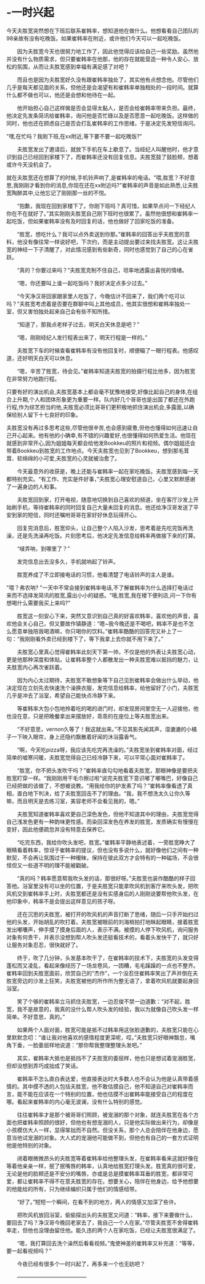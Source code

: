 # -一时兴起

今天夫胜宽突然想在下班后联系崔韩率，想知道他在做什么。他想看看自己团队的98亲故有没有吃晚饭。如果崔韩率在附近，或许他们今天可以一起吃晚饭。

　　因为夫胜宽今天也很努力地工作了，因此他觉得应该给自己一些奖励。虽然他并没有什么物质需求，但只要崔韩率在他那，他的存在就能营造一种令人安心、放松的氛围，从而让夫胜宽感到幸福有满足感了对吧？

　　而且也是因为夫胜宽好久没有跟崔韩率独处了，其实他有点想念他。尽管他们几乎是每天都见面的关系，但他还是会渴望有和崔韩率单独相处的一段时间。就算什么都不做也可以，他还是会想和他待在一起。

　　他开始担心自己这样做是否会显得太黏人，是否会给崔韩率带来负担。最终，他决定先发条简讯给崔韩率，询问他是否忙碌以及是否愿意一起吃晚饭。这样做的同时，他也还在顾虑自己是否会打乱崔韩率的工作思绪，于是决定先发短信询问。

"嘿,在忙吗？我刚下班,在xx附近,等下要不要一起吃晚饭?"

　　夫胜宽发出了邀请后，就放下手机在车上歇息了。当经纪人叫醒他时，他才意识到自己已经回到家楼下了，而崔韩率还没有回复信息。夫胜宽鼓了鼓脸颊，想着或许今天没机会了。

就在夫胜宽还在想算了的时候,手机铃声响了,是崔韩率的电话。"喂,胜宽？不好意思,我刚刚才看到你的消息,你现在还在xx附近吗?"崔韩率的声音是如此熟悉,让夫胜宽陶醉其中,让他忘记了刚刚那一丝的不悦。

　　“抱歉，我现在回到家楼下了。你刚下班吗？真可惜，如果早点问一下经纪人你在不在就好了。”其实刚刚夫胜宽自己刚下班时也很累了。虽然他很想和崔韩率一起吃饭，但如果崔韩率没有及时回复的话，他也做好了回家吃饭的准备。

　　“胜宽，想吃什么？我可以点外卖送到你那。”崔韩率的回答出乎夫胜宽的意料，他没有像往常一样说好吧，下次约，而是主动提出要过来找夫胜宽。这让夫胜宽的神经一下子清醒了，对此情况感到有些新奇，同时也感觉到了自己的心在雀跃。

　　“真的？你要过来吗？”夫胜宽克制不住自己，坦率地透露出喜悦的情绪。

　　“嗯，你还要叫上谁一起吃饭吗？我好决定点多少过去。”

　　“今天净汉哥回家跟家里人吃饭了，今晚估计不回来了，我们两个吃可以吗？”夫胜宽考虑着是否要在群聊中叫上其他成员，他其实很想和崔韩率独处一室，但又害怕独处起来自己会有些不知所措。

　　“知道了，那我点老样子过去，明天白天休息是吧？”

　　“嗯，刚刚经纪人发行程表出来了，明天行程是一样的。”

　　夫胜宽下车的时候查看崔韩率有没有他回复时，顺便瞄了一眼行程表。他感叹道，还好明天白天可以休息。

　　“嗯，辛苦了胜宽，待会见。”崔韩率知道夫胜宽的拍摄行程比他多，因为胜宽在非常努力地跑行程。

只要有好的演出机会,夫胜宽基本上都会毫不犹豫地接受,好像比起自己的身体,在组合上升期,个人和团体形象更为重要一样。队内好几个哥哥也是出国了都还在外跑行程,作为综艺担当的他,夫胜宽必须比哥哥们更积极地抓住演出机会,多露面,以确保给别人留下十七良好的印象。

夫胜宽没有再过多思考这些,尽管他很辛苦,也会感到疲惫,但他也懂得如何迅速让自己开心起来。他有他的小确幸,有不错的兴趣爱好,也很懂得如何热爱生活。他现在就感到非常开心,因为姐姐每天都会给他发Bookkeu的照片和视频。偶尔姐姐还会带着Bookkeu到胜宽的工作地点。今天夫胜宽也见到了Bookkeu，想到那毛茸茸、软绵绵的小可爱,夫胜宽的心灵就被治愈了。

　　今天最意外的收获是，晚上还能与崔韩率一起在家吃晚饭。夫胜宽感到每一天都特别充实。“有工作、充实是件好事，”夫胜宽心理安慰道自己，心里又默默感谢了一遍身边的人和事。

　　夫胜宽回到家，打开电视，随意地切换到自己喜欢的频道，坐在客厅沙发上开始刷手机，等待崔韩率的同时回复自己大量未回复的消息。他还给净汉哥发送了平安到家的短信，同时还嘱咐哥哥在家好好休息玩得开心。

　　回复完消息后，胜宽仰头，让自己整个人陷入沙发，思考着是先吃完饭再洗澡，还是先洗澡再吃饭。片刻思考后，他决定先发信息给韩率再做接下来的打算。

　　“啵弄呐，到哪里了？”

　　发完信息出去没多久，手机就响起了铃声。

　　胜宽养成了不立即接电话的习惯，他看清楚了电话铃声的主人是谁。

"喂？弗农呐? "一天中不常会接到崔韩率电话,不了解崔韩率为什么选择打电话过来而不选择发简讯的胜宽,露出小小的疑惑。"哦,胜宽,我在楼下便利店,问一下你有想喝什么需要我买上来吗?"

　　胜宽这一刻安心下来，突然又意识到自己真的好喜欢韩率，喜欢他的声音，喜欢他会关心自己，但又要故作镇静道：“嗯~我今晚还是不喝吧，韩率不是也不怎么愿意单独陪我喝酒嘛，你只喝你的饮料。”崔韩率酷酷的回答完又补上了一句：“我刚刚看外卖已经到楼下了，等下我拿上去你就不用下来了。”

　　夫胜宽心里真心觉得崔韩率此刻天下第一帅，不仅是他的外表让夫胜宽心动，更是他那种深度和体贴，让崔韩率整个人都散发出一种夫胜宽难以抵挡的魅力，让夫胜宽内心再次雀跃着。

　　因为内心太过期待，夫胜宽不敢想象等下自己见到崔韩率会做出什么举动，他决定现在立刻先去快速洗个澡换衣服，发完信息给韩率，给他留好了小门，夫胜宽几乎是冲去了浴室，希望自己能快点冷静下来。

　　等崔韩率大包小包地拎着吃的喝的进门时，却发现房间里空无一人迎接他，他也没在意，只是把晚餐拿出来摆放好，乖乖的在座位上等夫胜宽出来。

　　“不好意思，vernon久等了！我这就出来。”不见其影先闻其声，湿漉漉的小橘子一下映入眼帘，身上还隐约飘散着好闻的沐浴露香气。

　　“啊，今天吃pizza呀，我应该先吃完再洗澡的。”夫胜宽坐到崔韩率对面，经过简单的嘘寒问暖，夫胜宽觉得自己已经冷静下来，可以平常心面对崔韩率了。

　　“胜宽，你不把头发吹干吗？”崔韩率直勾勾地看着夫胜宽，那眼神像是要把夫胜宽盯穿一样。“我刚刚用干毛巾擦过啦”说完夫胜宽下意识嘟了嘟嘴巴，好像自己已经把做的该做了，不想被说教。“用我给你的护发素了吗？”崔韩率像看透了真相，直白地下判决，给了夫胜宽回击不了的理由。“我，我不想洗太久让你久等嘛，而且明天是去练习室，美容老师不会看见我的，嗯。”

　　夫胜宽知道崔韩率喜欢更自己深色发色，但他不知道其中的理由，夫胜宽觉得自己浅发色更有一种韵味更性感。而染回深发色在养发的胜宽，发质确实有慢慢在变好，因此他便疏忽并没有特意去保养它。

　　“吃完东西，我给你吹头发吧，胜宽。”崔韩率平静地表述着，一旁胜宽睁大了眼睛看着韩率，惊讶于崔韩率的提议，但也没有多说什么，就好像他们之间有一种默契，不会再让氛围过于一种暧昧，保持在彼此双方才会特有的一种磁场，不会很怪但又一些道不明的理不能被戳破。

　　“真的吗？韩率愿意帮我吹头发的话，那很好呀。”夫胜宽也装作酷酷的样子回答他。浴室里没有可以坐的位置，于是夫胜宽只能拿吹风机到客厅来吹头发，把吹风机交到崔韩率手上时，夫胜宽都还是没有实感身后的人刚刚说要帮他吹头发，在他印象中，韩率不是会提出这样意见的孩子呀。

　　还在沉思的夫胜宽，被打开的吹风机的声音打断了思绪，随后一只手开始扫过他的头发，开始胡乱的吹打着。夫胜宽被眼前的刘海梢拍打地眯起眼睛，接着胜宽发出嘟囔声，伸手摸了摸身后面的人，表示不满。被摸的人停下吹风机，询问服务对象有何贵干，并表示没想到帮人吹头发还挺看技术的，看着头发快干了，就只好让服务对象忍忍，很快就好了。

　　终于，吹了几分钟，头发基本吹干了，在崔韩率的技术下，夫胜宽的头发变得蓬松而又凌乱，看起来像经历了一场龙卷风，一团糟，毛毛躁躁的一点也不整齐。崔韩率回到夫胜宽面前，欣赏自己的“杰作”，一个没忍住崔韩率笑出了声并倒在夫胜宽旁边的沙发上狂笑，夫胜宽被他的所作所为整无语了，拿着吹风机就要起身回浴室。

　　笑了个够的崔韩率立马抓住夫胜宽，一边忍俊不禁一边道歉：“对不起，胜宽，我不是故意的，我真的没什么帮人吹头发的经验，我以为就像自己吹头发一样简单。不好意思，真的。”

　　如果两个人面对面，胜宽可能是抵不过韩率用这张脸道歉的，夫胜宽只能在心里默默念叨：“谁让我对他喜欢的感情程度更深呢，哎。”夫胜宽只好眼神飘忽，嘴角下垂，一脸委屈样地说道：“那你帮我整理整理头发吧。”

　　其实，崔韩率大抵也是抵挡不了夫胜宽的委屈样，他也只是想试着宠溺胜宽，但却没想到弄巧成拙成了笑话。

　　崔韩率不怎么直白表达爱，他直接表达时大多数人也不会认为他是认真带着感情的。其中摸不透的人包括夫胜宽，他不敢估摸自己，他不知道自己对崔韩率而言，能不能在应该在一个特别的位置，他也估摸不出崔韩率能接受自己的程度在哪。看起来崔韩率的内心毫无波澜，没有什么特别的感觉。

　　往往崔韩率才是那个被哥哥们照顾，被宠溺的那个对象，就连夫胜宽在各个方面也把崔韩率照顾的很好，但他也有想宠溺的人，只是他实际做出来行为，却像是小孩模仿大人一样，显得笨拙而不自然。但没关系，那个人总会陪伴在他身边，愿意当他试宠溺的对象。大人式的宠溺他可能做不到，但他也有自己的一套方式证明他是他特别的对象。

　　闭着眼微微昂头的夫胜宽等着崔韩率给他整理头发，在崔韩率看来这就好像在等着他亲亲一样，抿了抿嘴唇的韩率，认真地给胜宽打理头发。胜宽真的很可爱，无论是他的脸颊还是不安分的嘴唇，亦或是总是摸崔韩率耳垂的胜宽，都非常可爱，都让崔韩率不得不在意夫胜宽的存在。想要关心，陪伴在他身边，给予他想要的他能给的所有，只为继续编织只属于他们的情感纽带。

　　“好了。”短短一个瞬间，在看不到的地方，两人的情感又加深了些许。

　　把吹风机放回浴室，偷偷探出头的夫胜宽又问道：“韩率，接下来要做什么，要回去了吗？净汉哥今晚回老家去了，我自己一个人在家。”尽管夫胜宽不舍得崔韩率走，但他也没理由留住他。能久违的两个人在家吃饭，已经让夫胜宽很满足了。

　　“嗯，我打算回去洗个澡然后看看视频。”鬼使神差的崔韩率又补充道：“等等，要一起看视频吗？”

　　今夜已经有很多个一时兴起了，再多来一个也无妨吧？

　　—————————————
　　
